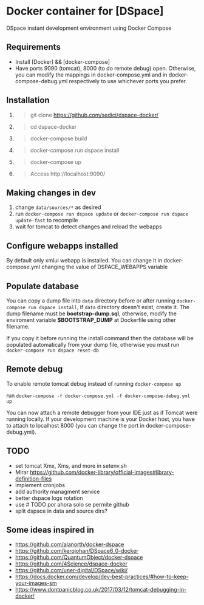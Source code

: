 # Docker container for [DSpace]
DSpace instant development environment using Docker Compose

## Requirements

  - Install [Docker] && [docker-compose] 
  - Have ports 9090 (tomcat), 8000 (to do remote debug) open. Otherwise, you can modify the mappings in docker-compose.yml and in docker-compose-debug.yml respectively to use whichever ports you prefer.

## Installation
1. > git clone https://github.com/sedici/dspace-docker/
2. > cd dspace-docker
3. > docker-compose build
4. > docker-compose run dspace install
5. > docker-compose up
6. > Access http://localhost:9090/

## Making changes in dev
1. change ```data/sources/*``` as desired
2. run ```docker-compose run dspace update``` or ```docker-compose run dspace update-fast``` to recompile
3. wait for tomcat to detect changes and reload the webapps 

## Configure webapps installed
By default only xmlui webapp is installed. You can change it in docker-compose.yml changing the value of DSPACE_WEBAPPS variable

## Populate database
You can copy a dump file into ```data``` directory before or after running 
```docker-compose run dspace install```, if ```data``` directory doesn't exist, create it. The dump filename must be **bootstrap-dump.sql**, otherwise, modify the enviroment variable **$BOOTSTRAP_DUMP** at Dockerfile using other filename.

If you copy it before running the install command then the database will be populated automatically from your dump file, otherwise you must run 
```docker-compose run dspace reset-db```

## Remote debug
To enable remote tomcat debug instead of running
```docker-compose up ```

run 
```docker-compose -f docker-compose.yml -f docker-compose-debug.yml up ```

You can now attach a remote debugger from your IDE just as if Tomcat were running locally. If your development machine is your Docker host, you have to attach to localhost 8000 (you can change the port in docker-compose-debug.yml).

## TODO
  - set tomcat Xmx, Xms, and more in setenv.sh
  - Mirar https://github.com/docker-library/official-images#library-definition-files 
  - implement cronjobs
  - add authority managment service
  - better dspace logs rotation
  - use # TODO por ahora solo se permite github
  - split dspace in data and source dirs? 



## Some ideas inspired in  

- https://github.com/alanorth/docker-dspace
- https://github.com/kerojohan/DSpace6_0-docker
- https://github.com/QuantumObject/docker-dspace
- https://github.com/4Science/dspace-docker
- https://github.com/uner-digital/DSpace/wiki/
- https://docs.docker.com/develop/dev-best-practices/#how-to-keep-your-images-sm
- https://www.dontpanicblog.co.uk/2017/03/12/tomcat-debugging-in-docker/



[Docker-Install]:https://docs.docker.com/engine/installation/
